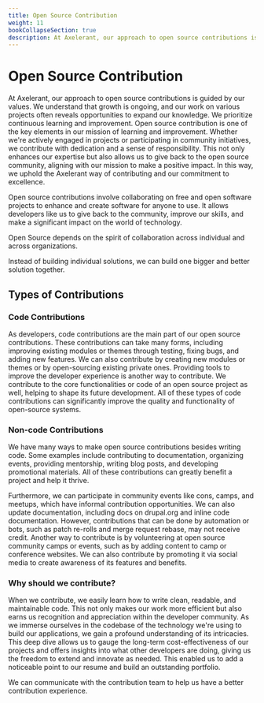 ```yaml
---
title: Open Source Contribution
weight: 11
bookCollapseSection: true
description: At Axelerant, our approach to open source contributions is guided by our values. We understand that growth is ongoing, and our work on various projects often reveals opportunities to expand our knowledge. We prioritize continuous learning and improvement. Open source contribution is one of the key elements in our mission of learning and improvement. Whether we're actively engaged in projects or participating in community initiatives, we contribute with dedication and a sense of responsibility. This not only enhances our expertise but also allows us to give back to the open source community, aligning with our mission to make a positive impact. In this way, we uphold the Axelerant way of contributing and our commitment to excellence.
---
```


# Open Source Contribution

At Axelerant, our approach to open source contributions is guided by our values. We understand that growth is ongoing, and our work on various projects often reveals opportunities to expand our knowledge. We prioritize continuous learning and improvement. Open source contribution is one of the key elements in our mission of learning and improvement. Whether we're actively engaged in projects or participating in community initiatives, we contribute with dedication and a sense of responsibility. This not only enhances our expertise but also allows us to give back to the open source community, aligning with our mission to make a positive impact. In this way, we uphold the Axelerant way of contributing and our commitment to excellence.

Open source contributions involve collaborating on free and open software projects to enhance and create software for anyone to use. It allows developers like us to give back to the community, improve our skills, and make a significant impact on the world of technology.

Open Source depends on the spirit of collaboration across individual and across organizations.

Instead of building individual solutions, we can build one bigger and better solution together.

## Types of Contributions

### Code Contributions

As developers, code contributions are the main part of our open source contributions. These contributions can take many forms, including improving existing modules or themes through testing, fixing bugs, and adding new features. We can also contribute by creating new modules or themes or by open-sourcing existing private ones. Providing tools to improve the developer experience is another way to contribute. We contribute to the core functionalities or code of an open source project as well, helping to shape its future development. All of these types of code contributions can significantly improve the quality and functionality of open-source systems.

### Non-code Contributions

We have many ways to make open source contributions besides writing code. Some examples include contributing to documentation, organizing events, providing mentorship, writing blog posts, and developing promotional materials. All of these contributions can greatly benefit a project and help it thrive.

Furthermore, we can participate in community events like cons, camps, and meetups, which have informal contribution opportunities. We can also update documentation, including docs on drupal.org and inline code documentation. However, contributions that can be done by automation or bots, such as patch re-rolls and merge request rebase, may not receive credit. Another way to contribute is by volunteering at open source community camps or events, such as by adding content to camp or conference websites. We can also contribute by promoting it via social media to create awareness of its features and benefits.

### Why should we contribute?

When we contribute, we easily learn how to write clean, readable, and maintainable code. This not only makes our work more efficient but also earns us recognition and appreciation within the developer community. As we immerse ourselves in the codebase of the technology we're using to build our applications, we gain a profound understanding of its intricacies. This deep dive allows us to gauge the long-term cost-effectiveness of our projects and offers insights into what other developers are doing, giving us the freedom to extend and innovate as needed. This enabled us to add a noticeable point to our resume and build an outstanding portfolio.

We can communicate with the contribution team to help us have a better contribution experience.
